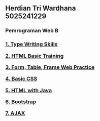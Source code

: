 <h2>
Herdian Tri Wardhana<br>
5025241229
</h2>

### __Pemrograman Web B__

<h3>  
  
[1. Type Writing Skiils](/Type%20Writing%20Skiils)
  
[2. HTML Basic Training](/HTML-Training)

[3. Form, Table, Frame Web Practice](/Form,%20Table,%20Frame%20Web%20Practice)

[4. Basic CSS](/[4]%20Basic%20CSS)

[5. HTML with Java](/[5]%20HTML%20with%20Java)

[6. Bootstrap](/[6]%20Bootstrap)

[7. AJAX](/[7]%20AJAX)

</h3>
